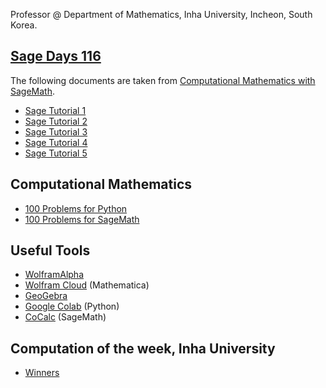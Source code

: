 Professor @ 
Department of Mathematics,
Inha University,
Incheon, South Korea.

## [Sage Days 116](https://wiki.sagemath.org/days116)
The following documents are taken from [Computational Mathematics with SageMath](https://www.sagemath.org/sagebook/english.html).
- [Sage Tutorial 1](https://nbviewer.org/url/ensual.github.io/Sage%20Tutorial%201.ipynb)  
- [Sage Tutorial 2](https://nbviewer.org/url/ensual.github.io/Sage%20Tutorial%202.ipynb)  
- [Sage Tutorial 3](https://nbviewer.org/url/ensual.github.io/Sage%20Tutorial%203.ipynb)  
- [Sage Tutorial 4](https://nbviewer.org/url/ensual.github.io/Sage%20Tutorial%204.ipynb)  
- [Sage Tutorial 5](https://nbviewer.org/url/ensual.github.io/Sage%20Tutorial%205.ipynb)  

## Computational Mathematics
- [100 Problems for Python](https://nbviewer.org/url/ensual.github.io/100-Problems-for-Python.ipynb)
- [100 Problems for SageMath](https://nbviewer.org/url/ensual.github.io/100-Problems-for-Sage.ipynb)

## Useful Tools
- [WolframAlpha](https://www.wolframalpha.com)
- [Wolfram Cloud](https://www.wolframcloud.com) (Mathematica)
- [GeoGebra](https://www.geogebra.org/classic)
- [Google Colab](https://colab.research.google.com) (Python)
- [CoCalc](https://cocalc.com) (SageMath)

## Computation of the week, Inha University
- [Winners](http://cow.inha.ac.kr/winner.php)
